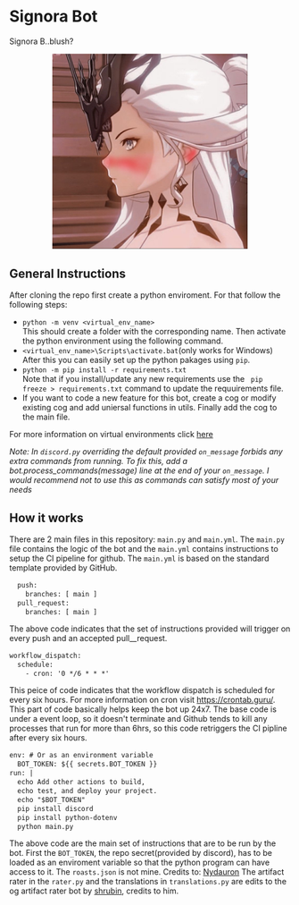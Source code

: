 # Signora Bot
Signora B..blush?
<p align="center">
  <img src="./data/images/signora.png" width="350" title="angry tubby?">
</p>

## General Instructions
After cloning the repo first create a python enviroment. For that follow the following steps:<br/>
- ```python -m venv <virtual_env_name>```<br/>
This should create a folder with the corresponding name. Then activate the python environment using the following command.<br/>
- ```<virtual_env_name>\Scripts\activate.bat```(only works for Windows)<br/>
After this you can easily set up the python pakages using `pip`.<br/>
- ```python -m pip install -r requirements.txt```<br/>
Note that if you install/update any new requirements use the ` pip freeze > requirements.txt` command to update the requuirements file.<br/>
- If you want to code a new feature for this bot, create a cog or modify existing cog and add uniersal functions in utils. Finally add the cog to the main file.<br/>

For more information on virtual environments click [here](https://docs.python.org/3/tutorial/venv.html)<br/>

*Note: In `discord.py` overriding the default provided `on_message` forbids any extra commands from running. To fix this, add a bot.process_commands(message) line at the end of your `on_message`. I would recommend not to use this as commands can satisfy most of your needs*

## How it works
There are 2 main files in this repository: `main.py` and `main.yml`.
The `main.py` file contains the logic of the bot and the `main.yml` contains instructions to setup the CI pipeline for github.
The `main.yml` is based on the standard template provided by GitHub.
```
  push:
    branches: [ main ]
  pull_request:
    branches: [ main ]
```
The above code indicates that the set of instructions provided will trigger on every push and an accepted pull__request.
```
workflow_dispatch:
  schedule:
    - cron: '0 */6 * * *'
```
This peice of code indicates that the workflow dispatch is scheduled for every six hours.
For more information on cron visit https://crontab.guru/.
This part of code basically helps keep the bot up 24x7. The base code is under a event loop, so it doesn't terminate and Github tends to kill any processes that run for more than 6hrs, so this code retriggers the CI pipline after every six hours.
```
env: # Or as an environment variable
  BOT_TOKEN: ${{ secrets.BOT_TOKEN }}
run: |
  echo Add other actions to build,
  echo test, and deploy your project.
  echo "$BOT_TOKEN"
  pip install discord
  pip install python-dotenv
  python main.py
```
The above code are the main set of instructions that are to be run by the bot.
First the `BOT_TOKEN`, the repo secret(provided by discord), has to be loaded as an enviroment variable so that the python program can have access to it.
The `roasts.json` is not mine. Credits to: [Nydauron](https://raw.githubusercontent.com/Nydauron/CharBot/master/roasts.json)
The artifact rater in the `rater.py` and the translations in `translations.py` are edits to the og artifact rater bot by [shrubin](https://github.com/shrubin/Genshin-Artifact-Rater), credits to him.
